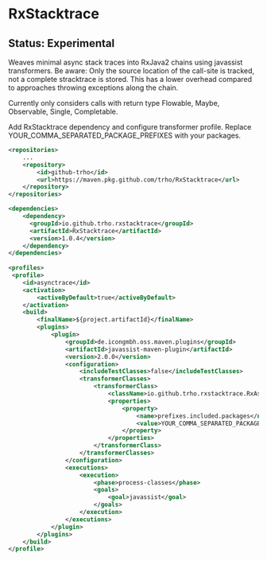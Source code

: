 # RxStacktrace
## Status: Experimental

Weaves minimal async stack traces into RxJava2 chains using javassist transformers.
Be aware: Only the source location of the call-site is tracked, not a complete stracktrace is stored.
This has a lower overhead compared to approaches throwing exceptions along the chain.

Currently only considers calls with return type Flowable, Maybe, Observable, Single, Completable.

Add RxStacktrace dependency and configure transformer profile.
Replace YOUR_COMMA_SEPARATED_PACKAGE_PREFIXES with your packages.

```xml
<repositories>
    ...
    <repository>
        <id>github-trho</id>
        <url>https://maven.pkg.github.com/trho/RxStacktrace</url>
    </repository>
</repositories>

<dependencies>
    <dependency>
      <groupId>io.github.trho.rxstacktrace</groupId>
      <artifactId>RxStacktrace</artifactId>
      <version>1.0.4</version>
    </dependency>
</dependencies>
    
<profiles>    
 <profile>
    <id>asynctrace</id>
    <activation>
        <activeByDefault>true</activeByDefault>
    </activation>
    <build>
        <finalName>${project.artifactId}</finalName>
        <plugins>
            <plugin>
                <groupId>de.icongmbh.oss.maven.plugins</groupId>
                <artifactId>javassist-maven-plugin</artifactId>
                <version>2.0.0</version>
                <configuration>
                    <includeTestClasses>false</includeTestClasses>
                    <transformerClasses>
                        <transformerClass>
                            <className>io.github.trho.rxstacktrace.RxAsyncStacktraceTransformer</className>
                            <properties>
                                <property>
                                    <name>prefixes.included.packages</name>
                                    <value>YOUR_COMMA_SEPARATED_PACKAGE_PREFIXES</value>
                                </property>
                            </properties>
                        </transformerClass>
                    </transformerClasses>
                </configuration>
                <executions>
                    <execution>
                        <phase>process-classes</phase>
                        <goals>
                            <goal>javassist</goal>
                        </goals>
                    </execution>
                </executions>
            </plugin>
        </plugins>
    </build>
</profile>
```
